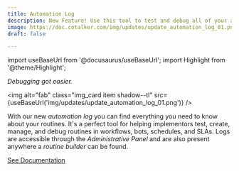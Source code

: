 ```yaml
---
title: Automation Log
description: New Feature! Use this tool to test and debug all of your automated routines.
image: https://doc.cotalker.com/img/updates/update_automation_log_01.png
draft: false

---
```


import useBaseUrl from '@docusaurus/useBaseUrl'; 
import Highlight from '@theme/Highlight';


<div class="card-demo">
<div class="card">
<div class="card__header">

<span className="hero__subtitle"><em>Debugging got easier.</em></span>

</div>
<div class="card__image">

<img alt="fab" class="img_card item shadow--tl" src={useBaseUrl('img/updates/update_automation_log_01.png')} />
<br/>

</div>
<div class="card__body">

With our new _automation log_ you can find everything you need to know about your routines. It's a perfect tool for helping implementors test, create, manage, and debug routines in workflows, bots, schedules, and SLAs. Logs are accessible through the _Administrative Panel_ and are also present anywhere a _routine builder_ can be found.

</div>
<div class="card__footer">

<a class ="button button--secondary button--block" href="/docs/documentation/automation/automation_log">See Documentation</a>
<br/>

</div>
</div>
</div>
